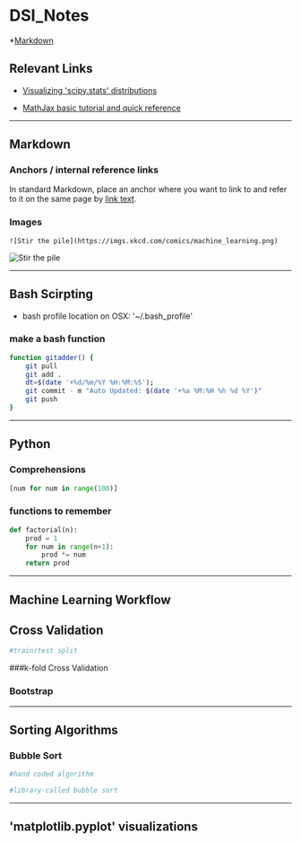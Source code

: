 # DSI_Notes
*[Markdown](#markdown)

## Relevant Links
* [Visualizing 'scipy.stats' distributions](https://stackoverflow.com/questions/37559470/what-do-all-the-distributions-available-in-scipy-stats-look-like)

* [MathJax basic tutorial and quick reference](https://math.meta.stackexchange.com/questions/5020/mathjax-basic-tutorial-and-quick-reference)

-----------------------------------------------
## <a name="markdown">Markdown</a>

### Anchors / internal reference links
In standard Markdown, place an anchor <a name="abcd"></a> where you want to link to and refer to it on the same page by [link text](#abcd).

### Images

```
![Stir the pile](https://imgs.xkcd.com/comics/machine_learning.png)
```

![Stir the pile](https://imgs.xkcd.com/comics/machine_learning.png)

------------------------------------------------
## Bash Scirpting

* bash profile location on OSX: '~/.bash_profile'

### make a bash function

```bash
function gitadder() {
    git pull
    git add .
    dt=$(date '+%d/%m/%Y %H:%M:%S');
    git commit - m "Auto Updated: $(date '+%a %M:%H %h %d %Y')"
    git push
}
```

------------------------------------------------
## Python

### Comprehensions

```python
[num for num in range(100)]
```

### functions to remember

```python
def factorial(n):
    prod = 1
    for num in range(n+1):
        prod *= num
    return prod
```

-------------------------------------------------
## Machine Learning Workflow

## Cross Validation
```python
#train/test split
```

###k-fold Cross Validation

### Bootstrap

--------------------------------------------------
## Sorting Algorithms

### Bubble Sort

```python
#hand coded algorithm
```

```python
#library-called bubble sort
```

---------------------------------------------------
## 'matplotlib.pyplot' visualizations